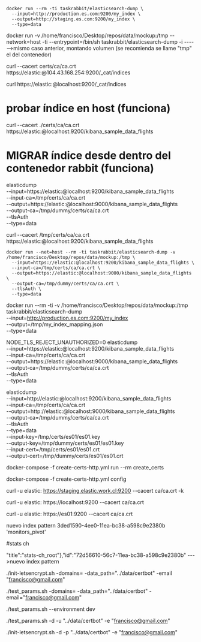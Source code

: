    
   
    docker run --rm -ti taskrabbit/elasticsearch-dump \
      --input=http://production.es.com:9200/my_index \
      --output=http://staging.es.com:9200/my_index \
      --type=data




docker run -v /home/francisco/Desktop/repos/data/mockup:/tmp --network=host -ti --entrypoint=/bin/sh taskrabbit/elasticsearch-dump -i ------>mismo caso anterior, montando volumen (se recomienda se llame "tmp" el del contenedor)


curl --cacert certs/ca/ca.crt https://elastic:@104.43.168.254:9200/_cat/indices

curl https://elastic:@localhost:9200/_cat/indices

# probar índice en host (funciona)
curl --cacert ./certs/ca/ca.crt https://elastic:@localhost:9200/kibana_sample_data_flights

# MIGRAR índice desde dentro del contenedor rabbit (funciona)
elasticdump \
      --input=https://elastic:@localhost:9200/kibana_sample_data_flights \
      --input-ca=/tmp/certs/ca/ca.crt \
      --output=https://elastic:@localhost:9000/kibana_sample_data_flights \
      --output-ca=/tmp/dummy/certs/ca/ca.crt \
      --tlsAuth \
      --type=data


curl --cacert /tmp/certs/ca/ca.crt https://elastic:@localhost:9200/kibana_sample_data_flights

    docker run --net=host --rm -ti taskrabbit/elasticsearch-dump -v /home/francisco/Desktop/repos/data/mockup:/tmp \
      --input=https://elastic:@localhost:9200/kibana_sample_data_flights \
      --input-ca=/tmp/certs/ca/ca.crt \
      --output=https://elastic:@localhost:9000/kibana_sample_data_flights \
      --output-ca=/tmp/dummy/certs/ca/ca.crt \
      --tlsAuth \
      --type=data


docker run --rm -ti -v /home/francisco/Desktop/repos/data/mockup:/tmp taskrabbit/elasticsearch-dump \
  --input=http://production.es.com:9200/my_index \
  --output=/tmp/my_index_mapping.json \
  --type=data


NODE_TLS_REJECT_UNAUTHORIZED=0 elasticdump \
      --input=https://elastic:@localhost:9200/kibana_sample_data_flights \
      --input-ca=/tmp/certs/ca/ca.crt \
      --output=https://elastic:@localhost:9000/kibana_sample_data_flights \
      --output-ca=/tmp/dummy/certs/ca/ca.crt \
      --tlsAuth \
      --type=data



elasticdump \
      --input=http://elastic:@localhost:9200/kibana_sample_data_flights \
      --input-ca=/tmp/certs/ca/ca.crt \
      --output=http://elastic:@localhost:9000/kibana_sample_data_flights \
      --output-ca=/tmp/dummy/certs/ca/ca.crt \
      --tlsAuth \
      --type=data \
      --input-key=/tmp/certs/es01/es01.key \
      --output-key=/tmp/dummy/certs/es01/es01.key \
      --input-cert=/tmp/certs/es01/es01.crt \
      --output-cert=/tmp/dummy/certs/es01/es01.crt



docker-compose -f create-certs-http.yml run --rm create_certs

docker-compose -f create-certs-http.yml config

curl -u elastic: https://staging.elastic.work.cl:9200 --cacert ca/ca.crt -k

curl -u elastic: https://localhost:9200 --cacert ca/ca.crt

curl -u elastic: https://es01:9200 --cacert ca/ca.crt

nuevo index pattern 3ded1590-4ee0-11ea-bc38-a598c9e2380b 'monitors_pivot'

#stats ch


"title":"stats-ch_root"},"id":"72d56610-56c7-11ea-bc38-a598c9e2380b" --->nuevo index pattern


./init-letsencrypt.sh -domains= -data_path="../data/certbot" -email "francisco@gmail.com"

./test_params.sh -domains= -data_path="../data/certbot" -email="francisco@gmail.com"

./test_params.sh --environment dev

./test_params.sh -d  -u "../data/certbot" -e "francisco@gmail.com"

./init-letsencrypt.sh -d  -p "../data/certbot" -e "francisco@gmail.com"